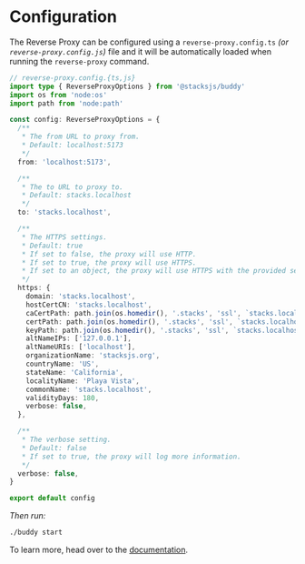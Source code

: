 # Configuration

The Reverse Proxy can be configured using a `reverse-proxy.config.ts` _(or `reverse-proxy.config.js`)_ file and it will be automatically loaded when running the `reverse-proxy` command.

```ts
// reverse-proxy.config.{ts,js}
import type { ReverseProxyOptions } from '@stacksjs/buddy'
import os from 'node:os'
import path from 'node:path'

const config: ReverseProxyOptions = {
  /**
   * The from URL to proxy from.
   * Default: localhost:5173
   */
  from: 'localhost:5173',

  /**
   * The to URL to proxy to.
   * Default: stacks.localhost
   */
  to: 'stacks.localhost',

  /**
   * The HTTPS settings.
   * Default: true
   * If set to false, the proxy will use HTTP.
   * If set to true, the proxy will use HTTPS.
   * If set to an object, the proxy will use HTTPS with the provided settings.
   */
  https: {
    domain: 'stacks.localhost',
    hostCertCN: 'stacks.localhost',
    caCertPath: path.join(os.homedir(), '.stacks', 'ssl', `stacks.localhost.ca.crt`),
    certPath: path.join(os.homedir(), '.stacks', 'ssl', `stacks.localhost.crt`),
    keyPath: path.join(os.homedir(), '.stacks', 'ssl', `stacks.localhost.crt.key`),
    altNameIPs: ['127.0.0.1'],
    altNameURIs: ['localhost'],
    organizationName: 'stacksjs.org',
    countryName: 'US',
    stateName: 'California',
    localityName: 'Playa Vista',
    commonName: 'stacks.localhost',
    validityDays: 180,
    verbose: false,
  },

  /**
   * The verbose setting.
   * Default: false
   * If set to true, the proxy will log more information.
   */
  verbose: false,
}

export default config
```

_Then run:_

```bash
./buddy start
```

To learn more, head over to the [documentation](https://reverse-proxy.sh/).
